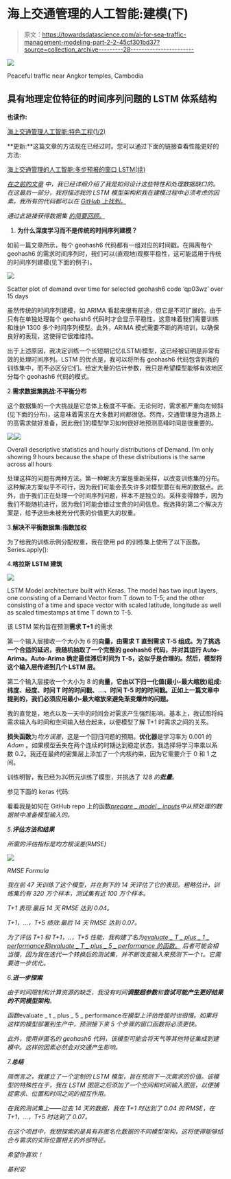 # 海上交通管理的人工智能:建模(下)

> 原文：<https://towardsdatascience.com/ai-for-sea-traffic-management-modeling-part-2-2-45cf301bd37?source=collection_archive---------28----------------------->

![](img/8af19dd29979f18332c6071fe1f745b9.png)

Peaceful traffic near Angkor temples, Cambodia

## 具有地理定位特征的时间序列问题的 LSTM 体系结构

**也读作:**

[海上交通管理人工智能:特色工程(1/2)](https://medium.com/@kiliantep/ai-for-sea-traffic-management-feature-engineering-part-1-2-e54f8d4eaa9e?postPublishedType=initial)

**更新:**这篇文章的方法现在已经过时。您可以通过下面的链接查看性能更好的方法:

[海上交通管理的人工智能:多步预报的窗口 LSTM(续)](/ai-for-sea-traffic-management-window-lstm-for-multi-step-forecasting-epilogue-33551e1e07c9)

[*在之前的文章*](https://medium.com/@kiliantep/ai-for-sea-traffic-management-feature-engineering-part-1-2-e54f8d4eaa9e?postPublishedType=initial) *中，我已经详细介绍了我是如何设计这些特性和处理数据缺口的。在这最后一部分，我将描述我的 LSTM 模型架构和我在建模过程中必须考虑的因素。我所有的代码都可以在* [*GitHub 上找到。*](https://github.com/KilianTep/traffic-management-aiforsea)

*通过此链接获得数据集* [*的简要回顾。*](https://www.aiforsea.com/traffic-management)

1.  **为什么深度学习而不是传统的时间序列建模？**

如前一篇文章所示，每个 geohash6 代码都有一组对应的时间戳。在隔离每个 geohash6 的需求时间序列时，我们可以(直观地)观察平稳性，这可能适用于传统的时间序列建模(见下面的例子)。

![](img/65da3a7413e48eefe1f3f543c1368f15.png)

Scatter plot of demand over time for selected geohash6 code ‘qp03wz’ over 15 days

虽然传统的时间序列建模，如 ARIMA 看起来很有前途，但它是不可扩展的。由于只有在单独处理每个 geohash6 代码时才会显示平稳性，这意味着我们需要训练和维护 1300 多个时间序列模型。此外，ARIMA 模式需要不断的再培训，以确保良好的表现，这使得它很难维持。

出于上述原因，我决定训练一个长短期记忆(LSTM)模型，这已经被证明是非常有效的处理时间序列。LSTM 的优点是，我可以将所有 geohash6 代码包含到我的训练集中，而不必区分它们。给定大量的估计参数，我只是希望模型能够有效地区分每个 geohash6 代码的模式。

2.**需求数据集挑战:不平衡分布**

这个数据集的一个大挑战是它总体上极度不平衡。无论何时，需求都严重向左倾斜(见下面的分布)，这意味着需求在大多数时间都很低。然而，交通管理是为道路上的高需求做好准备，因此我们的模型学习如何很好地预测高峰时间是很重要的。

![](img/8aed7d075086ed7f5ea770cea8c67453.png)![](img/fd6790d55bce2093c34f7471ced8aee9.png)

Overall descriptive statistics and hourly distributions of Demand. I’m only showing 9 hours because the shape of these distributions is the same across all hours

处理这样的问题有两种方法。第一种解决方案是重新采样，以改变训练集的分布。这种解决方案似乎不可行，因为我们可能会丢失许多对模型潜在有用的数据点。此外，由于我们正在处理一个时间序列问题，样本不是独立的。采样变得棘手，因为我们不能随机进行，因为我们可能会错过宝贵的时间信息。我选择的第二个解决方案是，给予这些未被充分代表的价值更大的权重。

3.**解决不平衡数据集:指数加权**

为了给我的训练示例分配权重，我在使用 pd 的训练集上使用了以下函数。Series.apply():

4.**喀拉斯 LSTM 建筑**

![](img/44736747006ef7f9bdcd5a2bd1bdb012.png)

LSTM Model architecture built with Keras. The model has two input layers, one consisting of a Demand Vector from T down to T-5; and the other consisting of a time and space vector with scaled latitude, longitude as well as scaled timestamps at time T down to T-5.

该 LSTM 架构旨在预测**需求 T+1** 的需求

第一个输入层接收一个大小为 6 的**向量，由需求 T 直到需求 T-5 组成。为了挑选一个合适的延迟，我随机抽取了一个完整的 geohash6 代码，并对其运行 Auto-Arima。Auto-Arima 确定最佳滞后时间为 T-5，这似乎是合理的。然后，模型将这个输入层传递到几个 LSTM 层。**

第二个输入层接收一个大小为 8 的**向量，它由以下归一化值(最小-最大缩放)组成:纬度、经度、时间 T 时的时间戳、…、时间 T-5 时的时间戳。正如上一篇文章中提到的，我们必须应用最小-最大缩放来避免渐变爆炸的问题。**

我的直觉是，地点以及一天中的时间会对需求产生强烈影响。基本上，我试图将纯需求输入与时间和空间输入结合起来，以便模型了解 T+1 时需求之间的关系。

**损失函数**为*均方误差*，这是一个回归问题的预期。**优化器**是学习率为 0.001 的 *Adam* 。如果模型丢失在两个连续的时期达到稳定状态，我选择将学习率乘以系数 0.2。我还在最终的密集层上添加了一个内核约束，因为它需要介于 0 和 1 之间。

训练明智，我已经为*30*历元训练了模型，并挑选了 *128 的**批量**。*

参见下面的 keras 代码:

看看我是如何在 GitHub repo 上的函数[*prepare _ model _ inputs*](https://github.com/KilianTep/traffic-management-aiforsea/blob/master/src/model/model.py)*中从预处理的数据帧中准备模型输入的。*

*5.**评估方法和结果***

*所需的评估指标是均方根误差(RMSE)*

*![](img/8b9325c489e7830b6029a60223b08009.png)*

*RMSE Formula*

*我在前 47 天训练了这个模型，并在剩下的 14 天评估了它的表现。粗略估计，训练集约有 320 万个样本，测试集有近 100 万个样本。*

**T+1 表现*:最后 14 天 RMSE 达到 0.04。*

**T+1，…，T+5 绩效*:最后 14 天 RMSE 达到 0.07。*

*为了评估 T+1 和 T+1，..，T+5 性能，我构建了名为[*evaluate _ T _ plus _ 1 _ performance*和*evaluate _ T _ plus _ 5 _ performance 的函数。*](https://github.com/KilianTep/traffic-management-aiforsea/blob/master/src/model/model.py) 后者可能会相当慢，因为我在迭代一个转换后的测试集，并不断改变输入来预测下一个 t。它需要进一步优化。*

*6.**进一步探索***

*由于时间限制和计算资源的缺乏，我没有时间**调整超参数**和**尝试可能产生更好结果的不同模型架构**。*

*函数*evaluate _ t _ plus _ 5 _ performance*在模型上评估性能时也很慢。如果将这样的模型部署到生产中，预测接下来 5 个步骤的窗口函数将必须更快。*

*此外，使用非匿名的 geohash6 代码，该模型可能会将天气等其他特征集成到建模中。这样的因素必然会对交通产生影响。*

*7.**总结***

*简而言之，我建立了一个定制的 LSTM 模型，旨在预测下一次需求的价值。该模型的特殊性在于，我在 LSTM 图层之后添加了一个空间和时间输入图层，以便捕捉需求、位置和时间之间的相互作用。*

*在我的测试集上——过去 14 天的数据，我在 T+1 时达到了 0.04 的 RMSE，在 T+1，…，T+5 时达到了 0.07。*

*在这个项目中，我想探索的是具有非匿名化数据的不同模型架构，这将使得能够结合与需求的实际位置相关的外部特征。*

*希望你喜欢！*

*基利安*